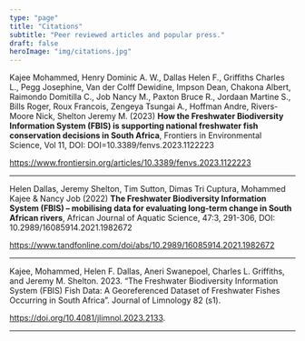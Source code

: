 ```yaml
---
type: "page"
title: "Citations"
subtitle: "Peer reviewed articles and popular press."
draft: false
heroImage: "img/citations.jpg"
---
```



Kajee Mohammed, Henry Dominic A. W., Dallas Helen F., Griffiths Charles L., Pegg Josephine, Van der Colff Dewidine, Impson Dean, Chakona Albert, Raimondo Domitilla C., Job Nancy M., Paxton Bruce R., Jordaan Martine S., Bills Roger, Roux Francois, Zengeya Tsungai A., Hoffman Andre, Rivers-Moore Nick, Shelton Jeremy M. (2023) **How the Freshwater Biodiversity Information System (FBIS) is supporting national freshwater fish conservation decisions in South Africa**, Frontiers in Environmental Science, Vol 11, DOI: DOI=10.3389/fenvs.2023.1122223    

https://www.frontiersin.org/articles/10.3389/fenvs.2023.1122223     
	  
----

Helen Dallas, Jeremy Shelton, Tim Sutton, Dimas Tri Cuptura, Mohammed Kajee & Nancy Job (2022) **The Freshwater Biodiversity Information System (FBIS) – mobilising data for evaluating long-term change in South African rivers**, African Journal of Aquatic Science, 47:3, 291-306, DOI: 10.2989/16085914.2021.1982672

https://www.tandfonline.com/doi/abs/10.2989/16085914.2021.1982672

----

Kajee, Mohammed, Helen F. Dallas, Aneri Swanepoel, Charles L. Griffiths, and Jeremy M. Shelton. 2023. “The Freshwater Biodiversity Information System (FBIS) Fish Data: A Georeferenced Dataset of Freshwater Fishes Occurring in South Africa”. Journal of Limnology 82 (s1). 

https://doi.org/10.4081/jlimnol.2023.2133.

----

